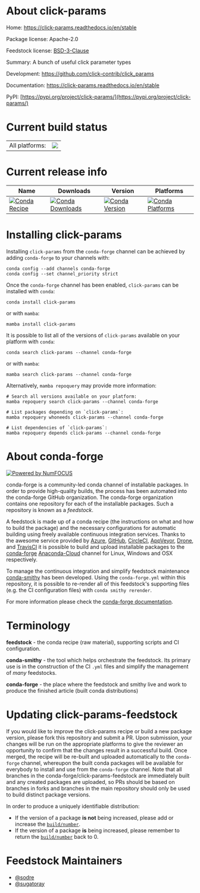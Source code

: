 About click-params
==================

Home: https://click-params.readthedocs.io/en/stable

Package license: Apache-2.0

Feedstock license: [BSD-3-Clause](https://github.com/conda-forge/click-params-feedstock/blob/main/LICENSE.txt)

Summary: A bunch of useful click parameter types

Development: https://github.com/click-contrib/click_params

Documentation: https://click-params.readthedocs.io/en/stable


PyPI: [https://pypi.org/project/click-params/](https://pypi.org/project/click-params/)


Current build status
====================


<table><tr><td>All platforms:</td>
    <td>
      <a href="https://dev.azure.com/conda-forge/feedstock-builds/_build/latest?definitionId=10005&branchName=main">
        <img src="https://dev.azure.com/conda-forge/feedstock-builds/_apis/build/status/click-params-feedstock?branchName=main">
      </a>
    </td>
  </tr>
</table>

Current release info
====================

| Name | Downloads | Version | Platforms |
| --- | --- | --- | --- |
| [![Conda Recipe](https://img.shields.io/badge/recipe-click--params-green.svg)](https://anaconda.org/conda-forge/click-params) | [![Conda Downloads](https://img.shields.io/conda/dn/conda-forge/click-params.svg)](https://anaconda.org/conda-forge/click-params) | [![Conda Version](https://img.shields.io/conda/vn/conda-forge/click-params.svg)](https://anaconda.org/conda-forge/click-params) | [![Conda Platforms](https://img.shields.io/conda/pn/conda-forge/click-params.svg)](https://anaconda.org/conda-forge/click-params) |

Installing click-params
=======================

Installing `click-params` from the `conda-forge` channel can be achieved by adding `conda-forge` to your channels with:

```
conda config --add channels conda-forge
conda config --set channel_priority strict
```

Once the `conda-forge` channel has been enabled, `click-params` can be installed with `conda`:

```
conda install click-params
```

or with `mamba`:

```
mamba install click-params
```

It is possible to list all of the versions of `click-params` available on your platform with `conda`:

```
conda search click-params --channel conda-forge
```

or with `mamba`:

```
mamba search click-params --channel conda-forge
```

Alternatively, `mamba repoquery` may provide more information:

```
# Search all versions available on your platform:
mamba repoquery search click-params --channel conda-forge

# List packages depending on `click-params`:
mamba repoquery whoneeds click-params --channel conda-forge

# List dependencies of `click-params`:
mamba repoquery depends click-params --channel conda-forge
```


About conda-forge
=================

[![Powered by
NumFOCUS](https://img.shields.io/badge/powered%20by-NumFOCUS-orange.svg?style=flat&colorA=E1523D&colorB=007D8A)](https://numfocus.org)

conda-forge is a community-led conda channel of installable packages.
In order to provide high-quality builds, the process has been automated into the
conda-forge GitHub organization. The conda-forge organization contains one repository
for each of the installable packages. Such a repository is known as a *feedstock*.

A feedstock is made up of a conda recipe (the instructions on what and how to build
the package) and the necessary configurations for automatic building using freely
available continuous integration services. Thanks to the awesome service provided by
[Azure](https://azure.microsoft.com/en-us/services/devops/), [GitHub](https://github.com/),
[CircleCI](https://circleci.com/), [AppVeyor](https://www.appveyor.com/),
[Drone](https://cloud.drone.io/welcome), and [TravisCI](https://travis-ci.com/)
it is possible to build and upload installable packages to the
[conda-forge](https://anaconda.org/conda-forge) [Anaconda-Cloud](https://anaconda.org/)
channel for Linux, Windows and OSX respectively.

To manage the continuous integration and simplify feedstock maintenance
[conda-smithy](https://github.com/conda-forge/conda-smithy) has been developed.
Using the ``conda-forge.yml`` within this repository, it is possible to re-render all of
this feedstock's supporting files (e.g. the CI configuration files) with ``conda smithy rerender``.

For more information please check the [conda-forge documentation](https://conda-forge.org/docs/).

Terminology
===========

**feedstock** - the conda recipe (raw material), supporting scripts and CI configuration.

**conda-smithy** - the tool which helps orchestrate the feedstock.
                   Its primary use is in the construction of the CI ``.yml`` files
                   and simplify the management of *many* feedstocks.

**conda-forge** - the place where the feedstock and smithy live and work to
                  produce the finished article (built conda distributions)


Updating click-params-feedstock
===============================

If you would like to improve the click-params recipe or build a new
package version, please fork this repository and submit a PR. Upon submission,
your changes will be run on the appropriate platforms to give the reviewer an
opportunity to confirm that the changes result in a successful build. Once
merged, the recipe will be re-built and uploaded automatically to the
`conda-forge` channel, whereupon the built conda packages will be available for
everybody to install and use from the `conda-forge` channel.
Note that all branches in the conda-forge/click-params-feedstock are
immediately built and any created packages are uploaded, so PRs should be based
on branches in forks and branches in the main repository should only be used to
build distinct package versions.

In order to produce a uniquely identifiable distribution:
 * If the version of a package **is not** being increased, please add or increase
   the [``build/number``](https://docs.conda.io/projects/conda-build/en/latest/resources/define-metadata.html#build-number-and-string).
 * If the version of a package **is** being increased, please remember to return
   the [``build/number``](https://docs.conda.io/projects/conda-build/en/latest/resources/define-metadata.html#build-number-and-string)
   back to 0.

Feedstock Maintainers
=====================

* [@sodre](https://github.com/sodre/)
* [@sugatoray](https://github.com/sugatoray/)

